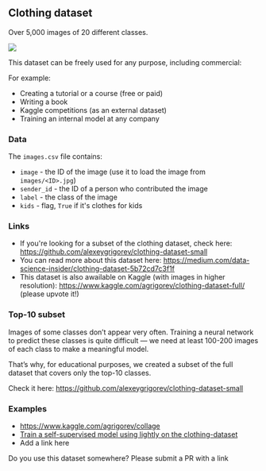 ## Clothing dataset
Over 5,000 images of 20 different classes.

<img src="https://repository-images.githubusercontent.com/296936930/66951d00-fabe-11ea-823a-cfdec51c055e" /> 

This dataset can be freely used for any purpose, including commercial:

For example:
* Creating a tutorial or a course (free or paid)
* Writing a book
* Kaggle competitions (as an external dataset)
* Training an internal model at any company

### Data

The `images.csv` file contains:

* `image` - the ID of the image (use it to load the image from `images/<ID>.jpg`)
* `sender_id` - the ID of a person who contributed the image
* `label` - the class of the image
* `kids` - flag, `True` if it's clothes for kids 

### Links

* If you're looking for a subset of the clothing dataset, check here: https://github.com/alexeygrigorev/clothing-dataset-small
* You can read more about this dataset here: https://medium.com/data-science-insider/clothing-dataset-5b72cd7c3f1f
* This dataset is also awailable on Kaggle (with images in higher resolution): https://www.kaggle.com/agrigorev/clothing-dataset-full/ (please upvote it!)

### Top-10 subset

Images of some classes don’t appear very often. Training a neural network to predict these classes is quite difficult — we need at least 100-200 images of each class to make a meaningful model.

That’s why, for educational purposes, we created a subset of the full dataset that covers only the top-10 classes.

Check it here: https://github.com/alexeygrigorev/clothing-dataset-small


### Examples

* https://www.kaggle.com/agrigorev/collage
* [Train a self-supervised model using lightly on the clothing-dataset](https://docs.lightly.ai/tutorials/package/tutorial_simclr_clothing.html)
* Add a link here

Do you use this dataset somewhere? Please submit a PR with a link

